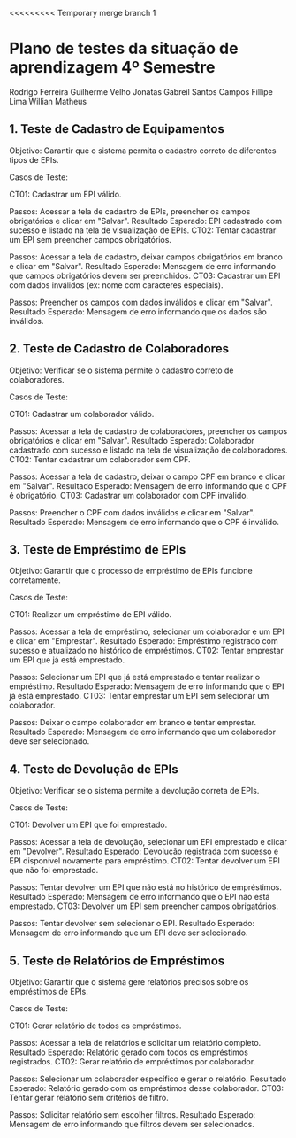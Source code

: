 <<<<<<<<< Temporary merge branch 1
# Plano de testes da situação de aprendizagem 4º Semestre
Rodrigo Ferreira
Guilherme Velho
Jonatas Gabreil Santos Campos
Fillipe Lima
Willian Matheus

## 1. Teste de Cadastro de Equipamentos
Objetivo: Garantir que o sistema permita o cadastro correto de diferentes tipos de EPIs.

Casos de Teste:

CT01: Cadastrar um EPI válido.

Passos: Acessar a tela de cadastro de EPIs, preencher os campos obrigatórios e clicar em "Salvar".
Resultado Esperado: EPI cadastrado com sucesso e listado na tela de visualização de EPIs.
CT02: Tentar cadastrar um EPI sem preencher campos obrigatórios.

Passos: Acessar a tela de cadastro, deixar campos obrigatórios em branco e clicar em "Salvar".
Resultado Esperado: Mensagem de erro informando que campos obrigatórios devem ser preenchidos.
CT03: Cadastrar um EPI com dados inválidos (ex: nome com caracteres especiais).

Passos: Preencher os campos com dados inválidos e clicar em "Salvar".
Resultado Esperado: Mensagem de erro informando que os dados são inválidos.

## 2. Teste de Cadastro de Colaboradores
   Objetivo: Verificar se o sistema permite o cadastro correto de colaboradores.

Casos de Teste:

CT01: Cadastrar um colaborador válido.

Passos: Acessar a tela de cadastro de colaboradores, preencher os campos obrigatórios e clicar em "Salvar".
Resultado Esperado: Colaborador cadastrado com sucesso e listado na tela de visualização de colaboradores.
CT02: Tentar cadastrar um colaborador sem CPF.

Passos: Acessar a tela de cadastro, deixar o campo CPF em branco e clicar em "Salvar".
Resultado Esperado: Mensagem de erro informando que o CPF é obrigatório.
CT03: Cadastrar um colaborador com CPF inválido.

Passos: Preencher o CPF com dados inválidos e clicar em "Salvar".
Resultado Esperado: Mensagem de erro informando que o CPF é inválido.

## 3. Teste de Empréstimo de EPIs
   Objetivo: Garantir que o processo de empréstimo de EPIs funcione corretamente.

Casos de Teste:

CT01: Realizar um empréstimo de EPI válido.

Passos: Acessar a tela de empréstimo, selecionar um colaborador e um EPI e clicar em "Emprestar".
Resultado Esperado: Empréstimo registrado com sucesso e atualizado no histórico de empréstimos.
CT02: Tentar emprestar um EPI que já está emprestado.

Passos: Selecionar um EPI que já está emprestado e tentar realizar o empréstimo.
Resultado Esperado: Mensagem de erro informando que o EPI já está emprestado.
CT03: Tentar emprestar um EPI sem selecionar um colaborador.

Passos: Deixar o campo colaborador em branco e tentar emprestar.
Resultado Esperado: Mensagem de erro informando que um colaborador deve ser selecionado.

## 4. Teste de Devolução de EPIs
   Objetivo: Verificar se o sistema permite a devolução correta de EPIs.

Casos de Teste:

CT01: Devolver um EPI que foi emprestado.

Passos: Acessar a tela de devolução, selecionar um EPI emprestado e clicar em "Devolver".
Resultado Esperado: Devolução registrada com sucesso e EPI disponível novamente para empréstimo.
CT02: Tentar devolver um EPI que não foi emprestado.

Passos: Tentar devolver um EPI que não está no histórico de empréstimos.
Resultado Esperado: Mensagem de erro informando que o EPI não está emprestado.
CT03: Devolver um EPI sem preencher campos obrigatórios.

Passos: Tentar devolver sem selecionar o EPI.
Resultado Esperado: Mensagem de erro informando que um EPI deve ser selecionado.


## 5. Teste de Relatórios de Empréstimos
Objetivo: Garantir que o sistema gere relatórios precisos sobre os empréstimos de EPIs.

Casos de Teste:

CT01: Gerar relatório de todos os empréstimos.

Passos: Acessar a tela de relatórios e solicitar um relatório completo.
Resultado Esperado: Relatório gerado com todos os empréstimos registrados.
CT02: Gerar relatório de empréstimos por colaborador.

Passos: Selecionar um colaborador específico e gerar o relatório.
Resultado Esperado: Relatório gerado com os empréstimos desse colaborador.
CT03: Tentar gerar relatório sem critérios de filtro.

Passos: Solicitar relatório sem escolher filtros.
Resultado Esperado: Mensagem de erro informando que filtros devem ser selecionados.

